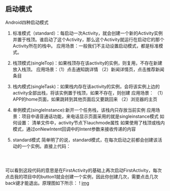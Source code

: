 ## 启动模式

Android四种启动模式

1. 标准模式（standard）：每启动一次Activity，就会创建一个新的Activity实例并置于栈顶。谁启动了这个Activity，那么这个Activity就运行在启动它的那个Activity所在的栈中。 应用场景：一般我们不主动设置启动模式，都是标准模式。
2. 栈顶模式(singleTop)：如果栈顶存在该activity的实例，则复用，不存在新建放入栈顶。 应用场景：（1）点击通知跳详情 （2）新闻详情页，点击推荐新闻条目
3. 栈内模式(singleTask)：如果栈内存在该activity的实例，会将该实例上边的activity全部出栈，将该实例置于栈顶，如果不存在，则创建 应用场景： （1）APP的home页面，如果跳转到其他页面后又要跳回来 （2）浏览器的主页
4. 单例模式(singleInstance):新开一个任务栈，该栈内只存放当前实例 应用场景：项目中语音通话功能，来电话显示页面采用的就是singleinstance模式
如何设置： 清单文件中，activity节点下lauchmode属性 如果使用了栈顶或栈内模式，通过onNewIntent回调中的Intent参数来接收传递的内容


1. standard模式
简单明了的说，standard模式，在每次启动之前都会创建该活动的一个实例。直接上代码：

```



```
可以看到这段代码的意思是在FirstActivity的基础上再次启动FirstActivity，每次点击我的项目中的button1就会创建一个实例，因此你创建几次，需要点击几次back键才能退出。原理图如下所示：
! [img](image/2020050320203793.png)